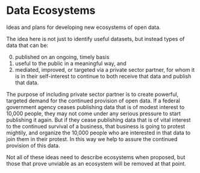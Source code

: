 # Data Ecosystems

Ideas and plans for developing new ecosystems of open data.

The idea here is not just to identify useful datasets, but instead types of data that can be:

0. published on an ongoing, timely basis
0. useful to the public in a meaningful way, and
0. mediated, improved, or targeted via a private sector partner, for whom it is in their self-interest to continue to both receive that data and publish that data.

The purpose of including private sector partner is to create powerful, targeted demand for the continued provision of open data. If a federal government agency ceases publishing data that is of modest interest to 10,000 people, they may not come under any serious pressure to start publishing it again. But if they cease publishing data that is of vital interest to the continued survival of a business, that business is going to protest mightily, and organize the 10,000 people who are interested in that data to join them in their protest. In this way we help to assure the continued provision of this data.

Not all of these ideas need to describe ecosystems when proposed, but those that prove unviable as an ecosystem will be removed at that point.
